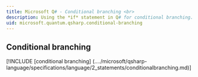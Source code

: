 ```yaml
---
title: Microsoft Q# - Conditional branching <br>
description: Using the *if* statement in Q# for conditional branching.  <br>
uid: microsoft.quantum.qsharp.conditional-branching
---
```


## Conditional branching

[!INCLUDE [conditional branching] (..../microsoft/qsharp-language/specifications/language/2_statements/conditionalbranching.md)]
